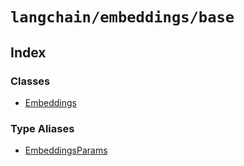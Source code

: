 `langchain/embeddings/base`
===========================

Index[​](#index "Direct link to Index")
---------------------------------------

### Classes[​](#classes "Direct link to Classes")

*   [Embeddings](/docs/api/embeddings_base/classes/Embeddings)

### Type Aliases[​](#type-aliases "Direct link to Type Aliases")

*   [EmbeddingsParams](/docs/api/embeddings_base/types/EmbeddingsParams)